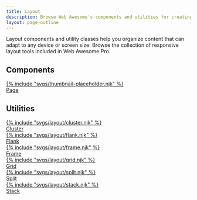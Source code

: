 ```yaml
---
title: Layout
description: Browse Web Awesome's components and utilities for creating responsive web layouts.
layout: page-outline
---
```


<style>
  wa-page > main {
    max-width: 120ch;
    margin-inline: auto;
  }
  .index-grid wa-card::part(header) {
    background-color: var(--wa-color-neutral-fill-quiet);
    border-bottom: none;
  }
  wa-card .component-name {
    font-size: var(--wa-font-size-s);
    font-weight: var(--wa-font-weight-action);
  }
</style>

<p style="max-width: 80ch">Layout components and utility classes help you organize content that can adapt to any device or screen size. Browse the collection of responsive layout tools included in Web Awesome Pro.</p>

<div class="index-grid wa-grid wa-gap-2xl">
  <h2 class="index-category wa-span-grid">Components</h2>
  <a href="/docs/components/page">
    <wa-card with-header>
      <div slot="header">
        {% include "svgs/thumbnail-placeholder.njk" %}
      </div>
      <span class="component-name">Page</span>
    </wa-card>
  </a>
  <h2 class="index-category wa-span-grid">Utilities</h2>
  <a href="/docs/layout/cluster">
    <wa-card with-header>
      <div slot="header">
        {% include "svgs/layout/cluster.njk" %}
      </div>
      <span class="component-name">Cluster</span>
    </wa-card>
  </a>
  <a href="/docs/layout/flank">
    <wa-card with-header>
      <div slot="header">
        {% include "svgs/layout/flank.njk" %}
      </div>
      <span class="component-name">Flank</span>
    </wa-card>
  </a>
  <a href="/docs/layout/frame">
    <wa-card with-header>
      <div slot="header">
        {% include "svgs/layout/frame.njk" %}
      </div>
      <span class="component-name">Frame</span>
    </wa-card>
  </a>
  <a href="/docs/layout/grid">
    <wa-card with-header>
      <div slot="header">
        {% include "svgs/layout/grid.njk" %}
      </div>
      <span class="component-name">Grid</span>
    </wa-card>
  </a>
  <a href="/docs/layout/split">
    <wa-card with-header>
      <div slot="header">
        {% include "svgs/layout/split.njk" %}
      </div>
      <span class="component-name">Split</span>
    </wa-card>
  </a>
  <a href="/docs/layout/stack">
    <wa-card with-header>
      <div slot="header">
        {% include "svgs/layout/stack.njk" %}
      </div>
      <span class="component-name">Stack</span>
    </wa-card>
  </a>
</div>
